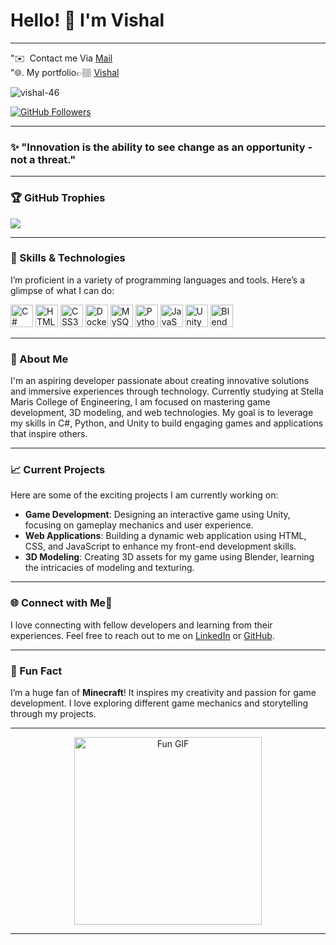 # Hello! 👋 I'm Vishal
---

 "✉️  Contact me Via [Mail](mailto:vishal.ai23@stellamaryscoe.edu.in) <br>
 "🌐. My portfolio👉🏽 [Vishal](https://vishal-46.github.io/Vishal-Portfolio/)

<p align="left"> 
  <img src="https://komarev.com/ghpvc/?username=vishal-46&label=Profile%20views&color=0e75b6&style=flat" alt="vishal-46" /> 
</p>
<a href="https://www.github.com/vishal-46" target="_blank" rel="noreferrer">
  <img src="https://img.shields.io/github/followers/vishal-46?logo=github&style=for-the-badge&color=14b8a6&labelColor=1c1917" alt="GitHub Followers" />
</a>

---

### ✨ "Innovation is the ability to see change as an opportunity - not a threat." 

---

### 🏆 GitHub Trophies
![](https://github-profile-trophy.vercel.app/?username=vishal-46&theme=monokai&no-frame=false&no-bg=false&margin-w=4)

---

### 🚀 Skills & Technologies
I’m proficient in a variety of programming languages and tools. Here’s a glimpse of what I can do:

<p align="left">
  <a href="https://docs.microsoft.com/en-us/dotnet/csharp/" target="_blank" rel="noreferrer"><img src="https://raw.githubusercontent.com/danielcranney/readme-generator/main/public/icons/skills/csharp-colored.svg" width="36" height="36" alt="C#" title="C#" /></a>
  <a href="https://www.w3.org/TR/html52/" target="_blank" rel="noreferrer"><img src="https://raw.githubusercontent.com/danielcranney/readme-generator/main/public/icons/skills/html5-colored.svg" width="36" height="36" alt="HTML5" title="HTML5" /></a>
  <a href="https://www.w3.org/Style/CSS/" target="_blank" rel="noreferrer"><img src="https://raw.githubusercontent.com/danielcranney/readme-generator/main/public/icons/skills/css3-colored.svg" width="36" height="36" alt="CSS3" title="CSS3" /></a>
  <a href="https://www.docker.com/" target="_blank" rel="noreferrer"><img src="https://raw.githubusercontent.com/danielcranney/readme-generator/main/public/icons/skills/docker-colored.svg" width="36" height="36" alt="Docker" title="Docker" /></a>
  <a href="https://www.mysql.com/" target="_blank" rel="noreferrer"><img src="https://raw.githubusercontent.com/danielcranney/readme-generator/main/public/icons/skills/mysql-colored.svg" width="36" height="36" alt="MySQL" title="MySQL" /></a>
  <a href="https://www.python.org/" target="_blank" rel="noreferrer"><img src="https://raw.githubusercontent.com/danielcranney/readme-generator/main/public/icons/skills/python-colored.svg" width="36" height="36" alt="Python" title="Python" /></a>
  <a href="https://developer.mozilla.org/en-US/docs/Web/JavaScript" target="_blank" rel="noreferrer"><img src="https://raw.githubusercontent.com/danielcranney/readme-generator/main/public/icons/skills/javascript-colored.svg" width="36" height="36" alt="JavaScript" title="JavaScript" /></a>
  <a href="https://unity.com/" target="_blank" rel="noreferrer"><img src="https://raw.githubusercontent.com/danielcranney/readme-generator/main/public/icons/skills/unity-colored.svg" width="36" height="36" alt="Unity" title="Unity" /></a>
  <a href="https://www.blender.org/" target="_blank" rel="noreferrer"><img src="https://raw.githubusercontent.com/danielcranney/readme-generator/main/public/icons/skills/blender-colored.svg" width="36" height="36" alt="Blender" title="Blender" /></a>
</p>

---

### 🌟 About Me
I'm an aspiring developer passionate about creating innovative solutions and immersive experiences through technology. Currently studying at Stella Maris College of Engineering, I am focused on mastering game development, 3D modeling, and web technologies. My goal is to leverage my skills in C#, Python, and Unity to build engaging games and applications that inspire others.

---

### 📈 Current Projects
Here are some of the exciting projects I am currently working on:

- **Game Development**: Designing an interactive game using Unity, focusing on gameplay mechanics and user experience.
- **Web Applications**: Building a dynamic web application using HTML, CSS, and JavaScript to enhance my front-end development skills.
- **3D Modeling**: Creating 3D assets for my game using Blender, learning the intricacies of modeling and texturing.

---

### 🌐 Connect with Me🤝
I love connecting with fellow developers and learning from their experiences. Feel free to reach out to me on [LinkedIn](www.linkedin.com/in/vishaln24) or [GitHub](https://github.com/Vishal-46).

---

### 🎉 Fun Fact
I’m a huge fan of **Minecraft**! It inspires my creativity and passion for game development. I love exploring different game mechanics and storytelling through my projects.

---

<p align="center">
  <img src="https://media.giphy.com/media/3oEduIT6dW9cBH5ZQc/giphy.gif?cid=790b7611pl4q93t1232s9tzperhsjfpq1w9lcwmdbe3ni4la&ep=v1_gifs_search&rid=giphy.gif&ct=g" width="300" height="300" alt="Fun GIF" />
</p>

---
